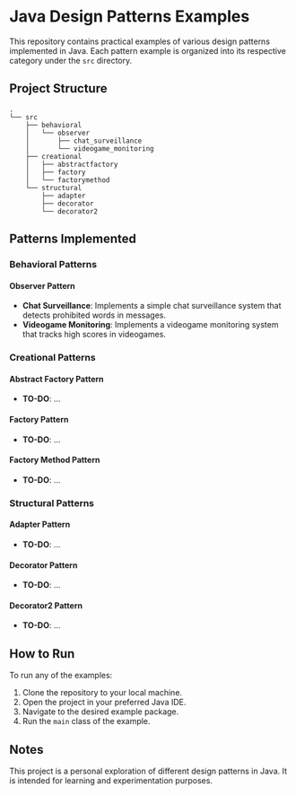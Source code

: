# Java Design Patterns Examples

This repository contains practical examples of various design patterns implemented in Java. Each pattern example is organized into its respective category under the `src` directory.

## Project Structure

```
.
└── src
    ├── behavioral
    │   └── observer
    │       ├── chat_surveillance
    │       └── videogame_monitoring
    ├── creational
    │   ├── abstractfactory
    │   ├── factory
    │   └── factorymethod
    └── structural
        ├── adapter
        ├── decorator
        └── decorator2
```

## Patterns Implemented

### Behavioral Patterns

#### Observer Pattern
- **Chat Surveillance**: Implements a simple chat surveillance system that detects prohibited words in messages.
- **Videogame Monitoring**: Implements a videogame monitoring system that tracks high scores in videogames.

### Creational Patterns

#### Abstract Factory Pattern
- **TO-DO**: ...
#### Factory Pattern
- **TO-DO**: ...
#### Factory Method Pattern
- **TO-DO**: ...
### Structural Patterns

#### Adapter Pattern
- **TO-DO**: ...
#### Decorator Pattern
- **TO-DO**: ...
#### Decorator2 Pattern
- **TO-DO**: ...

## How to Run

To run any of the examples:
1. Clone the repository to your local machine.
2. Open the project in your preferred Java IDE.
3. Navigate to the desired example package.
4. Run the `main` class of the example.

## Notes

This project is a personal exploration of different design patterns in Java. It is intended for learning and experimentation purposes.

